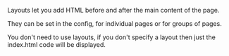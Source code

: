 Layouts let you add HTML before and after the main content of the page.

They can be set in the config, for individual pages or for groups of pages.

You don't need to use layouts, if you don't specify a layout then just the index.html code will be displayed.